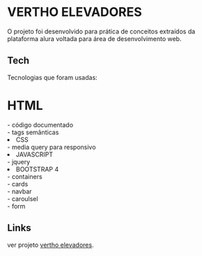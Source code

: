 <h1 class="code-line" data-line-start=0 data-line-end=1 >VERTHO ELEVADORES</h1>
<p>O projeto foi desenvolvido para prática de conceitos extraídos da plataforma alura voltada para área de desenvolvimento web.</p>
<h2 class="code-line" data-line-start=4 data-line-end=5 ><a id="Tech_4"></a>Tech</h2>
<p class="has-line-data" data-line-start="6" data-line-end="7">Tecnologias que foram usadas:</p>

<h1>HTML</h1>
- código documentado<br>
- tags semânticas
<li class="has-line-data" data-line-start="9" data-line-end="10">CSS</li>
- media query para responsivo
<li class="has-line-data" data-line-start="10" data-line-end="12">JAVASCRIPT</li>
- jquery
<li class="has-line-data" data-line-start="10" data-line-end="12">BOOTSTRAP 4</li>
- containers<br>
- cards<br>
- navbar<br>
- caroulsel<br>
- form<br>
</ul>
<p class="has-line-data" data-line-start="14" data-line-end="15">
<h2 class="code-line" data-line-start=16 data-line-end=17 ><a id="Links_16"></a>Links</h2>
<p class="has-line-data" data-line-start="18" data-line-end="19">ver projeto <a href="https://hunterland.github.io/vertho/">vertho elevadores</a>.

